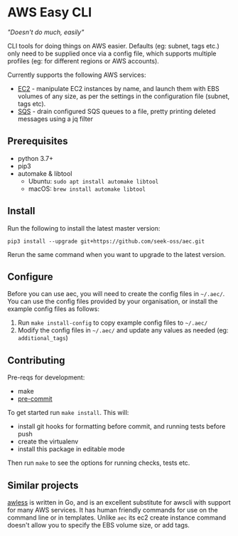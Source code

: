 # AWS Easy CLI

_"Doesn't do much, easily"_

CLI tools for doing things on AWS easier. Defaults (eg: subnet, tags etc.) only need to be supplied once via a config file, which supports multiple profiles (eg: for different regions or AWS accounts).

Currently supports the following AWS services:

* [EC2](docs/ec2.md) - manipulate EC2 instances by name, and launch them with EBS volumes of any size, as per the settings in the configuration file (subnet, tags etc).
* [SQS](docs/sqs.md) - drain configured SQS queues to a file, pretty printing deleted messages using a jq filter

## Prerequisites

* python 3.7+
* pip3
* automake & libtool  
  * Ubuntu: `sudo apt install automake libtool`
  * macOS: `brew install automake libtool`

## Install

Run the following to install the latest master version:

```
pip3 install --upgrade git+https://github.com/seek-oss/aec.git
```

Rerun the same command when you want to upgrade to the latest version.

## Configure

Before you can use aec, you will need to create the config files in `~/.aec/`.
You can use the config files provided by your organisation, or install the example config files as follows:
1. Run `make install-config` to copy example config files to `~/.aec/`
1. Modify the config files in `~/.aec/` and update any values as needed (eg: `additional_tags`)

## Contributing

Pre-reqs for development:
* make
* [pre-commit](https://pre-commit.com/)

To get started run `make install`. This will:
* install git hooks for formatting before commit, and running tests before push
* create the virtualenv
* install this package in editable mode

Then run `make` to see the options for running checks, tests etc.

## Similar projects

[awless](https://github.com/wallix/awless) is written in Go, and is an excellent substitute for awscli with
support for many AWS services. It has human friendly commands for use on the command line or in templates. Unlike `aec` its ec2 create instance command doesn't allow you to specify the EBS volume size, or add tags.